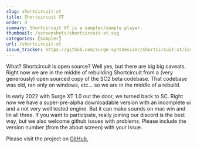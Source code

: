 ```yaml
---
slug: shortcircuit-xt
title: Shortcircuit XT
order: 4
summary: Shortcircuit XT is a sampler/sample player.
thumbnail: /screenshots/shortcircuit-xt.svg
categories: [Sampler]
url: /shortcircuit-xt
issue_tracker: https://github.com/surge-synthesizer/shortcircuit-xt/issues
---
```


What? Shortcircuit is open source? Well yes, but there are big big caveats. Right now we are in the middle of rebuilding Shortcircuit from a (very generously) open sourced copy of the SC2 beta codebase. That codebase was old, ran only on windows, etc... so we are in the middle of a rebuild.

In early 2022 with Surge XT 1.0 out the door, we turned back to SC. Right now we have a super-pre-alpha downloadable version with an incomplete ui and a not very well tested engine. But it can make sounds on mac win and lin all three. If you want to participate, really joining our discord is the best way, but we also welcome github issues with problems. Please include the version number (from the about screen) with your issue.

Please visit the project on [GitHub.](https://github.com/surge-synthesizer/shortcircuit-xt)
